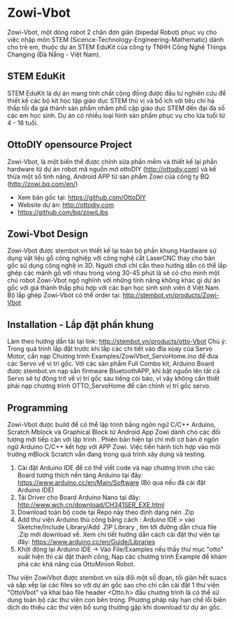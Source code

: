 # Zowi-Vbot
Zowi-Vbot, một dòng robot 2 chân đơn giản (bipedal Robot) phục vụ cho việc nhập môn STEM (Sicence-Technology-Engineering-Mathematic) dành cho trẻ em, thuộc dự án STEM EduKit của công ty TNHH Công Nghệ Things Changing (Đà Nẵng - Việt Nam).

## STEM EduKit
STEM EduKit là dự án mang tính chất cộng đồng được đầu tư nghiên cứu để thiết kế các bộ kit học tập giáo dục STEM thú vị và bổ ích với tiêu chí hạ thấp tối đa giá thành sản phẩm nhằm phổ cập giáo dục STEM đến đại đa số các em học sinh. Dự án có nhiều loại hình sản phẩm phục vụ cho lứa tuổi từ 4 - 16 tuổi. 

## OttoDIY opensource Project 
Zowi-Vbot, là một biến thể được chỉnh sửa phần mềm  và thiết kế lại phần hardware từ dự án robot mã nguồn mở ottoDIY (http://ottodiy.com) và kế thừa một số tính năng, Android APP từ sản phẩm Zowi của công ty BQ (http://zowi.bq.com/en/)

  - Xem bản gốc tại: https://github.com/OttoDIY 
  - Website dự án: http://ottodiy.com
  - https://github.com/bq/zowiLibs

## Zowi-Vbot Design
Zowi-Vbot được stembot.vn thiết kế lại toàn bộ phần khung Hardware sử dụng vật liệu gỗ công nghiệp với công nghệ cắt LaserCNC thay cho bản gốc sử dụng công nghệ in 3D. Người chơi chỉ cần theo hướng dẫn có thể lắp ghép các mảnh gỗ với nhau trong vòng 30-45 phút là sẽ có cho mình một chú robot Zowi-Vbot ngộ nghĩnh với những tính năng không khác gì dự án gốc với giá thành thấp phù hợp với các bạn học sinh sinh viên ở Việt Nam. 
Bộ lắp ghép Zowi-Vbot có thể order tại: http://stembot.vn/products/Zowi-Vbot

## Installation - Lắp đặt phần khung
Làm theo hướng dẫn tải tại link: http://stembot.vn/products/otto-Vbot
Chú ý: Trong quá trình lắp đặt trước khi lắp các chi tiết vào đĩa xoay của Servo Motor, cần nạp Chương trình Examples/ZowiVbot_ServoHome.ino để đưa các Servo về vị trí gốc. 
Với các sản phẩm Full Combo kit, Arduino Board được stembot.vn nạp sẵn firmware BluetoothAPP, khi bật nguồn lên tất cả Servo sẽ tự động trở về vị trí gốc sau tiếng còi báo, vì vậy không cần thiết phải nạp chương trình OTTO_ServoHome để cân chỉnh vị trí gốc servo. 

## Programming 
Zowi-Vbot được build để có thể lập trình bằng ngôn ngữ C/C++ Arduino, Scratch Mblock và Graphical Block từ Android App Zowi dành cho các đối tượng mới tiếp cận với lập trình . Phiên bản hiện tại chỉ mới cơ bản ở ngôn ngữ Arduino C/C++ kết hợp với APP Zowi. Việc tiến hành tích hợp vào môi trường mBlock Scratch vẫn đang trong quá trình xây dựng và testing. 

1. Cài đặt Arduino IDE để có thể viết code và nạp chương trình cho các Board tương thích nền tảng Arduino tại đây: https://www.arduino.cc/en/Main/Software (Bỏ qua nếu đã cài đặt Arduino IDE)
2. Tải Driver cho Board Arduino Nano tại đây: http://www.wch.cn/download/CH341SER_EXE.html
3. Download toàn bộ code tại Repo này theo định dạng nén .Zip
4. Add thư viện Arduino thủ công bằng cách : Arduino IDE > vào Sketche/Include Library/Add .ZIP Library , tìm tới đường dẫn chưa file .Zip mới download về. 
  Xem chi tiết hướng dẫn cách cài đặt thư viện tại đây: https://www.arduino.cc/en/Guide/Libraries
5. Khởi động lại Arduino IDE -> Vào File/Examples nếu thấy thư mục "otto" xuất hiện thì cài đặt thành công, Nạp các chương trình Example để khám phá các khả năng của OttoMinion Robot. 

Thư viện ZowiVbot được stembot.vn sửa đổi một số đoạn, tối giản hết sưacs và sắp xếp lại các files so với dự án gốc sao cho chỉ cần cài đặt 1 thư viện "OttoVbot" và khai báo file header <Otto.h> đầu chương trình là có thể sử dụng toàn bộ các thư viện con bên trong. Phương pháp này hạn chế lỗi biên dịch do thiếu các thư viện bổ sung thường gặp khi download từ dự án gốc. 

